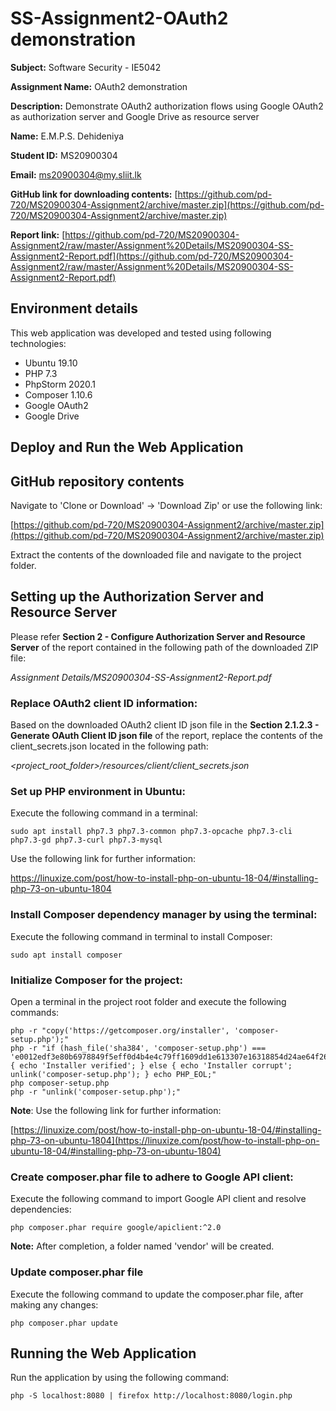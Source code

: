# SS-Assignment2-OAuth2 demonstration

**Subject:** Software Security - IE5042

**Assignment Name:** OAuth2 demonstration

**Description:**  Demonstrate OAuth2 authorization flows using Google OAuth2 as authorization server and Google Drive as resource server 

**Name:** E.M.P.S. Dehideniya

**Student ID:** MS20900304

**Email:** [ms20900304@my.sliit.lk](ms20900304@my.sliit.lk) 

**GitHub link for downloading contents:** [https://github.com/pd-720/MS20900304-Assignment2/archive/master.zip](https://github.com/pd-720/MS20900304-Assignment2/archive/master.zip)

**Report link:** [https://github.com/pd-720/MS20900304-Assignment2/raw/master/Assignment%20Details/MS20900304-SS-Assignment2-Report.pdf](https://github.com/pd-720/MS20900304-Assignment2/raw/master/Assignment%20Details/MS20900304-SS-Assignment2-Report.pdf)


##  Environment details

This web application was developed and tested using following technologies:

- Ubuntu 19.10 
- PHP 7.3
- PhpStorm 2020.1
- Composer 1.10.6
- Google OAuth2
- Google Drive 


## Deploy and Run the Web Application 

## GitHub repository contents
 
Navigate to 'Clone or Download' -> 'Download Zip' or use the following link:

[https://github.com/pd-720/MS20900304-Assignment2/archive/master.zip](https://github.com/pd-720/MS20900304-Assignment2/archive/master.zip)

Extract the contents of the downloaded file and navigate to the project folder.

## Setting up the Authorization Server and Resource Server

Please refer **Section 2 - Configure Authorization Server and Resource Server** of the report contained in the following path of the downloaded ZIP file:

*Assignment Details/MS20900304-SS-Assignment2-Report.pdf*

### Replace OAuth2 client ID information:

Based on the downloaded OAuth2 client ID json file in the **Section 2.1.2.3 - Generate OAuth Client ID json file** of the report, replace the contents of the client_secrets.json located in the following path: 

*<project_root_folder>/resources/client/client_secrets.json*

### Set up PHP environment in Ubuntu:

Execute the following command in a terminal:

    sudo apt install php7.3 php7.3-common php7.3-opcache php7.3-cli php7.3-gd php7.3-curl php7.3-mysql

Use the following link for further information:

[https://linuxize.com/post/how-to-install-php-on-ubuntu-18-04/#installing-php-73-on-ubuntu-1804 
](https://linuxize.com/post/how-to-install-php-on-ubuntu-18-04/#installing-php-73-on-ubuntu-1804)


### Install Composer dependency manager by using the terminal:

Execute the following command in terminal to install Composer:

    sudo apt install composer

### Initialize Composer for the project:

Open a terminal in the project root folder and execute the following commands: 
 
	php -r "copy('https://getcomposer.org/installer', 'composer-setup.php');"
    php -r "if (hash_file('sha384', 'composer-setup.php') === 'e0012edf3e80b6978849f5eff0d4b4e4c79ff1609dd1e613307e16318854d24ae64f26d17af3ef0bf7cfb710ca74755a') { echo 'Installer verified'; } else { echo 'Installer corrupt'; unlink('composer-setup.php'); } echo PHP_EOL;"
    php composer-setup.php
    php -r "unlink('composer-setup.php');"

**Note**: Use the following link for further information:

[https://linuxize.com/post/how-to-install-php-on-ubuntu-18-04/#installing-php-73-on-ubuntu-1804](https://linuxize.com/post/how-to-install-php-on-ubuntu-18-04/#installing-php-73-on-ubuntu-1804)


### Create composer.phar file to adhere to Google API client:

Execute the following command to import Google API client and resolve dependencies:

    php composer.phar require google/apiclient:^2.0

**Note:** After completion, a folder named 'vendor' will be created.

### Update composer.phar file

Execute the following command to update the composer.phar file, after making any changes:

    php composer.phar update
    
## Running the Web Application

Run the application by using the following command: 

    php -S localhost:8080 | firefox http://localhost:8080/login.php
